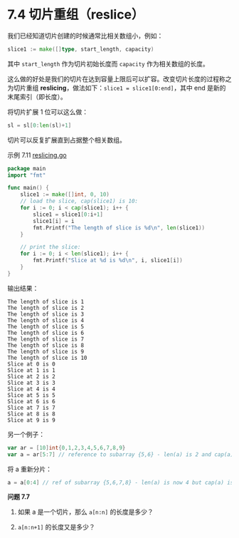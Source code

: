 # 7.4 切片重组（reslice）

我们已经知道切片创建的时候通常比相关数组小，例如：

```go
slice1 := make([]type, start_length, capacity)
```

其中 `start_length` 作为切片初始长度而 `capacity` 作为相关数组的长度。

这么做的好处是我们的切片在达到容量上限后可以扩容。改变切片长度的过程称之为切片重组 **reslicing**，做法如下：`slice1 = slice1[0:end]`，其中 end 是新的末尾索引（即长度）。

将切片扩展 1 位可以这么做：

```go
sl = sl[0:len(sl)+1]
```

切片可以反复扩展直到占据整个相关数组。

示例 7.11 [reslicing.go](examples/chapter_7/reslicing.go)

```go
package main
import "fmt"

func main() {
	slice1 := make([]int, 0, 10)
	// load the slice, cap(slice1) is 10:
	for i := 0; i < cap(slice1); i++ {
		slice1 = slice1[0:i+1]
		slice1[i] = i
		fmt.Printf("The length of slice is %d\n", len(slice1))
	}

	// print the slice:
	for i := 0; i < len(slice1); i++ {
		fmt.Printf("Slice at %d is %d\n", i, slice1[i])
	}
}
```

输出结果：

	The length of slice is 1
	The length of slice is 2
	The length of slice is 3
	The length of slice is 4
	The length of slice is 5
	The length of slice is 6
	The length of slice is 7
	The length of slice is 8
	The length of slice is 9
	The length of slice is 10
	Slice at 0 is 0
	Slice at 1 is 1
	Slice at 2 is 2
	Slice at 3 is 3
	Slice at 4 is 4
	Slice at 5 is 5
	Slice at 6 is 6
	Slice at 7 is 7
	Slice at 8 is 8
	Slice at 9 is 9

另一个例子：

```go
var ar = [10]int{0,1,2,3,4,5,6,7,8,9}
var a = ar[5:7] // reference to subarray {5,6} - len(a) is 2 and cap(a) is 5
```

将 a 重新分片：

```go
a = a[0:4] // ref of subarray {5,6,7,8} - len(a) is now 4 but cap(a) is still 5
```

**问题 7.7**

1) 如果 a 是一个切片，那么 `a[n:n]` 的长度是多少？

2) `a[n:n+1]` 的长度又是多少？          


